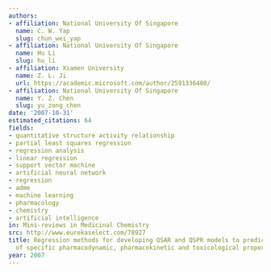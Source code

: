 ```yaml
---
authors:
- affiliation: National University Of Singapore
  name: C. W. Yap
  slug: chun_wei_yap
- affiliation: National University Of Singapore
  name: Hu Li
  slug: hu_li
- affiliation: Xiamen University
  name: Z. L. Ji
  url: https://academic.microsoft.com/author/2591336480/
- affiliation: National University Of Singapore
  name: Y. Z. Chen
  slug: yu_zong_chen
date: '2007-10-31'
estimated_citations: 64
fields:
- quantitative structure activity relationship
- partial least squares regression
- regression analysis
- linear regression
- support vector machine
- artificial neural network
- regression
- adme
- machine learning
- pharmacology
- chemistry
- artificial intelligence
in: Mini-reviews in Medicinal Chemistry
src: http://www.eurekaselect.com/78927
title: Regression methods for developing QSAR and QSPR models to predict compounds
  of specific pharmacodynamic, pharmacokinetic and toxicological properties.
year: 2007
---
```

